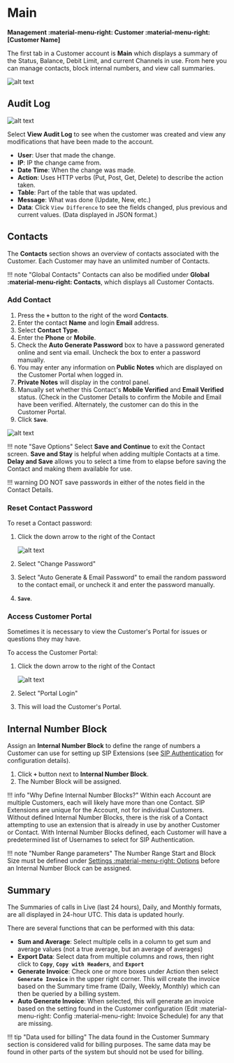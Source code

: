 # Main
**Management :material-menu-right: Customer :material-menu-right: [Customer Name]**

The first tab in a Customer account is **Main** which displays a summary of the Status, Balance, Debit Limit, and current Channels in use. From here you can manage contacts, block internal numbers, and view call summaries.

![alt text][cust-main]

## Audit Log
![alt text][audit-log]

Select **View Audit Log** to see when the customer was created and view any modifications that have been made to the account. 

* **User**: User that made the change.
* **IP**: IP the change came from.
* **Date Time**: When the change was made.
* **Action**: Uses HTTP verbs (Put, Post, Get, Delete) to describe the action taken.
* **Table**: Part of the table that was updated. 
* **Message**: What was done (Update, New, etc.)
* **Data**: Click `View Difference` to see the fields changed, plus previous and current values. (Data displayed in JSON format.)

## Contacts
The **Contacts** section shows an overview of contacts associated with the Customer. Each Customer may have an unlimited number of Contacts.  

!!! note "Global Contacts"
    Contacts can also be modified under **Global :material-menu-right: Contacts**, which displays all Customer Contacts.

### Add Contact

1. Press the **`+`** button to the right of the word **Contacts**.
4. Enter the contact **Name** and login **Email** address.
3. Select **Contact Type**.
4. Enter the **Phone** or **Mobile**. 
5. Check the **Auto Generate Password** box to have a password generated online and sent via email. Uncheck the box to enter a password manually.
6. You may enter any information on **Public Notes** which are displayed on the Customer Portal when logged in. 
7. **Private Notes** will display in the control panel.
7. Manually set whether this Contact's **Mobile Verified** and **Email Verified** status. (Check in the Customer Details to confirm the Mobile and Email have been verified. Alternately, the customer can do this in the Customer Portal.
7. Click **`Save`**.

![alt text][main-tab]

!!! note "Save Options"
    Select **Save and Continue** to exit the Contact screen. **Save and Stay** is helpful when adding multiple Contacts at a time. **Delay and Save** allows you to select a time from to elapse before saving the Contact and making them available for use.

!!! warning 
    DO NOT save passwords in either of the notes field in the Contact Details.

### Reset Contact Password

To reset a Contact password:

1. Click the down arrow to the right of the Contact

    ![alt text][reset-password]

2. Select "Change Password"
3. Select "Auto Generate & Email Password" to email the random password to the contact email, or uncheck it and enter the password manually.
3. **`Save`**.

### Access Customer Portal
Sometimes it is necessary to view the Customer's Portal for issues or questions they may have. 

To access the Customer Portal:

1. Click the down arrow to the right of the Contact

    ![alt text][reset-password]

2. Select "Portal Login"
3. This will load the Customer's Portal. 

## Internal Number Block
Assign an **Internal Number Block** to define the range of numbers a Customer can use for setting up SIP Extensions (see [SIP Authentication](https://docs.connexcs.com/customer/auth/#sip-user-authentication) for configuration details). 

1. Click **`+`** button next to **Internal Number Block**.
2. The Number Block will be assigned.

!!! info "Why Define Internal Number Blocks?"
    Within each Account are multiple Customers, each will likely have more than one Contact. SIP Extensions are unique for the Account, not for individual Customers. Without defined Internal Number Blocks, there is the risk of a Contact attempting to use an extension that is already in use by another Customer or Contact. With Internal Number Blocks defined, each Customer will have a predetermined list of Usernames to select for SIP Authentication. 

!!! note "Number Range parameters"
    The Number Range Start and Block Size must be defined under [Settings :material-menu-right: Options](https://docs.connexcs.com/setup/settings/options/) before an Internal Number Block can be assigned. 
    
## Summary
The Summaries of calls in Live (last 24 hours), Daily, and Monthly formats, are all displayed in 24-hour UTC. This data is updated hourly. 

There are several functions that can be performed with this data:

+ **Sum and Average**: Select multiple cells in a column to get sum and average values (not a true average, but an average of averages)
+ **Export Data**: Select data from multiple columns and rows, then right click to **`Copy`**, **`Copy with Headers`**, and **`Export`**
+ **Generate Invoice**: Check one or more boxes under Action then select **`Generate Invoice`** in the upper right corner. This will create the invoice based on the Summary time frame (Daily, Weekly, Monthly) which can then be queried by a billing system. 
+ **Auto Generate Invoice**: When selected, this will generate an invoice based on the setting found in the Customer configuration (Edit :material-menu-right: Config :material-menu-right: Invoice Schedule) for any that are missing.  

!!! tip "Data used for billing"
    The data found in the Customer Summary section is considered valid for billing purposes. The same data may be found in other parts of the system but should not be used for billing.

[cust-main]: /customer/img/cust-main.png "Customer Main"
[audit-log]: /customer/img/audit-log.png "Audit Log"
[reset-password]: /customer/img/reset-password.png "Reset Password"
[main-tab]: /customer/img/41.png "Contact Details"

